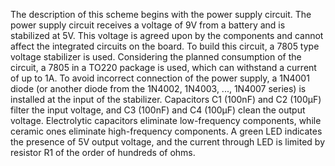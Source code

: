 
The description of this scheme begins with the power supply circuit. The power supply circuit receives a voltage of 9V from a battery and is stabilized at 5V. This voltage is agreed upon by the components and cannot affect the integrated circuits on the board. To build this circuit, a 7805 type voltage stabilizer is used. Considering the planned consumption of the circuit, a 7805 in a TO220 package is used, which can withstand a current of up to 1A. To avoid incorrect connection of the power supply, a 1N4001 diode (or another diode from the 1N4002, 1N4003, ..., 1N4007 series) is installed at the input of the stabilizer. Capacitors C1 (100nF) and C2 (100µF) filter the input voltage, and C3 (100nF) and C4 (100µF) clean the output voltage. Electrolytic capacitors eliminate low-frequency components, while ceramic ones eliminate high-frequency components. A green LED indicates the presence of 5V output voltage, and the current through LED is limited by resistor R1 of the order of hundreds of ohms.
